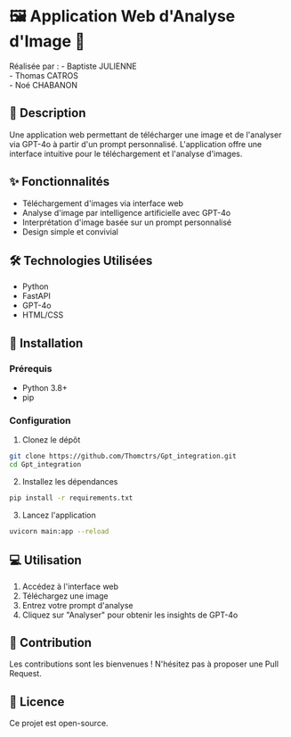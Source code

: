 # 🖼️ Application Web d'Analyse d'Image 🤖

Réalisée par :
    - Baptiste JULIENNE  
    - Thomas CATROS  
    - Noé CHABANON  

## 📝 Description
Une application web permettant de télécharger une image et de l'analyser via GPT-4o à partir d'un prompt personnalisé. L'application offre une interface intuitive pour le téléchargement et l'analyse d'images.

## ✨ Fonctionnalités
- Téléchargement d'images via interface web
- Analyse d'image par intelligence artificielle avec GPT-4o
- Interprétation d'image basée sur un prompt personnalisé
- Design simple et convivial

## 🛠️ Technologies Utilisées
- Python
- FastAPI
- GPT-4o
- HTML/CSS

## 🚀 Installation

### Prérequis
- Python 3.8+
- pip

### Configuration
1. Clonez le dépôt
```bash
git clone https://github.com/Thomctrs/Gpt_integration.git
cd Gpt_integration
```

2. Installez les dépendances
```bash
pip install -r requirements.txt
```

3. Lancez l'application
```bash
uvicorn main:app --reload
```

## 💻 Utilisation
1. Accédez à l'interface web
2. Téléchargez une image
3. Entrez votre prompt d'analyse
4. Cliquez sur "Analyser" pour obtenir les insights de GPT-4o

## 🤝 Contribution
Les contributions sont les bienvenues ! N'hésitez pas à proposer une Pull Request.

## 📜 Licence
Ce projet est open-source.
